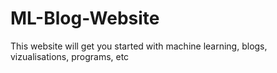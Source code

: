 # ML-Blog-Website
This website will get you started with machine learning, blogs, vizualisations, programs, etc
